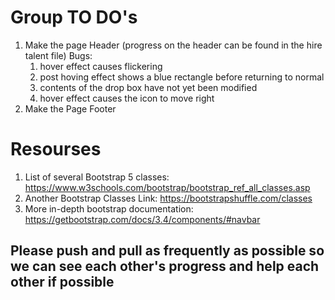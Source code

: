 # Group TO DO's 
1. Make the page Header (progress on the header can be found in the hire talent file)
Bugs:
    1. hover effect causes flickering 
    2. post hoving effect shows a blue rectangle before returning to normal
    3. contents of the drop box have not yet been modified
    4. hover effect causes the icon to move right
2. Make the Page Footer

# Resourses 
1. List of several Bootstrap 5 classes: https://www.w3schools.com/bootstrap/bootstrap_ref_all_classes.asp
2. Another Bootstrap Classes Link: https://bootstrapshuffle.com/classes
3. More in-depth bootstrap documentation: https://getbootstrap.com/docs/3.4/components/#navbar

## Please push and pull as frequently as possible so we can see each other's progress and help each other if possible
